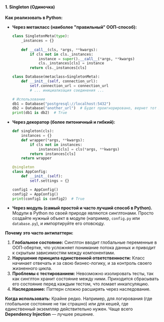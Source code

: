 #### **1. Singleton (Одиночка)**

**Как реализовать в Python:**

*   **Через метакласс (наиболее "правильный" ООП-способ):**
    ```python
    class SingletonMeta(type):
        _instances = {}
        
        def __call__(cls, *args, **kwargs):
            if cls not in cls._instances:
                instance = super().__call__(*args, **kwargs)
                cls._instances[cls] = instance
            return cls._instances[cls]

    class Database(metaclass=SingletonMeta):
        def __init__(self, connection_url):
            self.connection_url = connection_url
            # ... инициализация соединения ...

    # Использование
    db1 = Database("postgresql://localhost:5432")
    db2 = Database("another_url")  # Будет проигнорировано, вернет тот же instance, что и db1
    print(db1 is db2)  # True
    ```

*   **Через декоратор (более питоничный и гибкий):**
    ```python
    def singleton(cls):
        instances = {}
        def wrapper(*args, **kwargs):
            if cls not in instances:
                instances[cls] = cls(*args, **kwargs)
            return instances[cls]
        return wrapper

    @singleton
    class AppConfig:
        def __init__(self):
            self.settings = {}

    config1 = AppConfig()
    config2 = AppConfig()
    print(config1 is config2)  # True
    ```

*   **Через модуль (самый простой и часто лучший способ в Python).** Модули в Python по своей природе являются синглтонами. Просто создайте нужный объект в модуле (например, `config.py` или `database.py`), и импортируйте его отовсюду.

**Почему это часто антипаттерн:**

1.  **Глобальное состояние:** Синглтон вводит глобальные переменные в ООП-обертке, что усложняет понимание потока данных и приводит к скрытым зависимостям между компонентами.
2.  **Нарушение принципа единственной ответственности:** Класс начинает отвечать и за свою бизнес-логику, и за контроль своего жизненного цикла.
3.  **Проблемы с тестированием:** Невозможно изолировать тесты, так как синглтон хранит состояние между ними. Приходится сбрасывать его состояние перед каждым тестом, что ломает инкапсуляцию.
4.  **Наследование:** Паттерн сложно расширять через наследование.

**Когда использовать:** Крайне редко. Например, для логирования (где глобальное состояние не так страшно) или для кешей, где единственный экземпляр действительно нужен. Чаще всего **Dependency Injection** — лучшее решение.